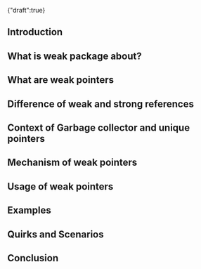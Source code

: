 {"draft":true}

<h2>Introduction</h2>
<h2>What is weak package about?</h2>
<h2>What are weak pointers</h2>
<h2>Difference of weak and strong references</h2>
<h2>Context of Garbage collector and unique pointers</h2>
<h2>Mechanism of weak pointers</h2>
<h2>Usage of weak pointers</h2>
<h2>Examples</h2>
<h2>Quirks and Scenarios</h2>
<h2>Conclusion</h2>
